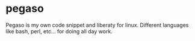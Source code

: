 # pegaso

Pegaso is my own code snippet and liberaty for linux.
Different languages like bash, perl, etc... for doing all day work.
